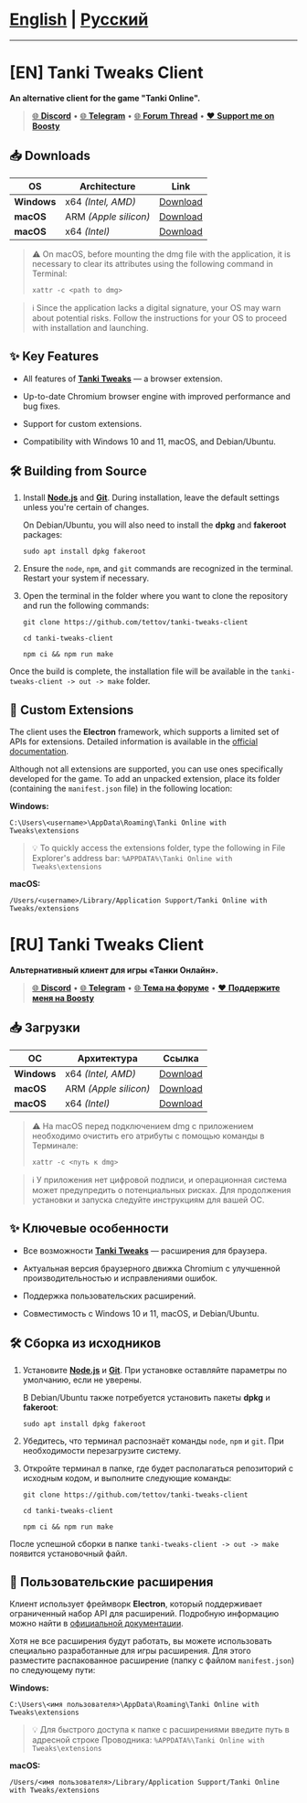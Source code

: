# [English](#en-tanki-tweaks-client) | [Русский](#ru-tanki-tweaks-client)

---

# [EN] Tanki Tweaks Client

**An alternative client for the game "Tanki Online".**

> [🌐 **Discord**](https://discord.gg/hJn2QeJsT3) • [🌐 **Telegram**](https://t.me/tanki_projects) • [🌐 **Forum Thread**](https://ru.tankiforum.com/topic/320910/) • [❤️ **Support me on Boosty**](https://boosty.to/tanki-projects)

## 📥 Downloads

| OS          | Architecture          | Link       |
|-------------|-----------------------|------------|
| **Windows** | x64 *(Intel, AMD)*    | [Download](https://github.com/tettov/tanki-tweaks-client/releases/download/1.1.1/to-1.1.1-win32-x64.exe) |
| **macOS**   | ARM *(Apple silicon)* | [Download](https://github.com/tettov/tanki-tweaks-client/releases/download/1.1.1/to-1.1.1-darwin-arm64.dmg) |
| **macOS**   | x64 *(Intel)*         | [Download](https://github.com/tettov/tanki-tweaks-client/releases/download/1.1.1/to-1.1.1-darwin-x64.dmg) |

> ⚠️ On macOS, before mounting the dmg file with the application, it is necessary to clear its attributes using the following command in Terminal:
>
> ```shell
> xattr -c <path to dmg>
> ```

> ℹ️ Since the application lacks a digital signature, your OS may warn about potential risks. Follow the instructions for your OS to proceed with installation and launching.

## ✨ Key Features

- All features of [**Tanki Tweaks**](https://chromewebstore.google.com/detail/tanki-tweaks/khcoecipddmigggaeokhmhmhjhlpcpnb) — a browser extension.

- Up-to-date Chromium browser engine with improved performance and bug fixes.

- Support for custom extensions.

- Compatibility with Windows 10 and 11, macOS, and Debian/Ubuntu.

## 🛠️ Building from Source

1. Install [**Node.js**](https://nodejs.org) and [**Git**](https://git-scm.com). During installation, leave the default settings unless you're certain of changes.

   On Debian/Ubuntu, you will also need to install the **dpkg** and **fakeroot** packages:
   ```shell
   sudo apt install dpkg fakeroot
   ```

2. Ensure the `node`, `npm`, and `git` commands are recognized in the terminal. Restart your system if necessary.

3. Open the terminal in the folder where you want to clone the repository and run the following commands:

   ```shell
   git clone https://github.com/tettov/tanki-tweaks-client
   ```
   ```shell
   cd tanki-tweaks-client
   ```
   ```shell
   npm ci && npm run make
   ```

Once the build is complete, the installation file will be available in the `tanki-tweaks-client -> out -> make` folder.

## 🧩 Custom Extensions

The client uses the **Electron** framework, which supports a limited set of APIs for extensions. Detailed information is available in the [official documentation](https://www.electronjs.org/docs/latest/api/extensions#supported-extensions-apis).

Although not all extensions are supported, you can use ones specifically developed for the game. To add an unpacked extension, place its folder (containing the `manifest.json` file) in the following location:

**Windows:**
```
C:\Users\<username>\AppData\Roaming\Tanki Online with Tweaks\extensions
```
> 💡 To quickly access the extensions folder, type the following in File Explorer's address bar: `%APPDATA%\Tanki Online with Tweaks\extensions`

**macOS:**
```
/Users/<username>/Library/Application Support/Tanki Online with Tweaks/extensions
```

# [RU] Tanki Tweaks Client

**Альтернативный клиент для игры «Танки Онлайн».**

> [🌐 **Discord**](https://discord.gg/hJn2QeJsT3) • [🌐 **Telegram**](https://t.me/tanki_projects) • [🌐 **Тема на форуме**](https://ru.tankiforum.com/topic/320910/) • [❤️ **Поддержите меня на Boosty**](https://boosty.to/tanki-projects)

## 📥 Загрузки

| ОС          | Архитектура           | Ссылка     |
|-------------|-----------------------|------------|
| **Windows** | x64 *(Intel, AMD)*    | [Download](https://github.com/tettov/tanki-tweaks-client/releases/download/1.1.1/to-1.1.1-win32-x64.exe) |
| **macOS**   | ARM *(Apple silicon)* | [Download](https://github.com/tettov/tanki-tweaks-client/releases/download/1.1.1/to-1.1.1-darwin-arm64.dmg) |
| **macOS**   | x64 *(Intel)*         | [Download](https://github.com/tettov/tanki-tweaks-client/releases/download/1.1.1/to-1.1.1-darwin-x64.dmg) |

> ⚠️ На macOS перед подключением dmg с приложением необходимо очистить его атрибуты с помощью команды в Терминале:
>
> ```
> xattr -c <путь к dmg>
> ```

> ℹ️ У приложения нет цифровой подписи, и операционная система может предупредить о потенциальных рисках. Для продолжения установки и запуска следуйте инструкциям для вашей ОС.

## ✨ Ключевые особенности

- Все возможности [**Tanki Tweaks**](https://chromewebstore.google.com/detail/tanki-tweaks/khcoecipddmigggaeokhmhmhjhlpcpnb) — расширения для браузера.

- Актуальная версия браузерного движка Chromium с улучшенной производительностью и исправлениями ошибок.

- Поддержка пользовательских расширений.

- Совместимость с Windows 10 и 11, macOS, и Debian/Ubuntu.

## 🛠️ Сборка из исходников

1. Установите [**Node.js**](https://nodejs.org) и [**Git**](https://git-scm.com). При установке оставляйте параметры по умолчанию, если не уверены.
   
   В Debian/Ubuntu также потребуется установить пакеты **dpkg** и **fakeroot**:
   ```shell
   sudo apt install dpkg fakeroot
   ```

2. Убедитесь, что терминал распознаёт команды `node`, `npm` и `git`. При необходимости перезагрузите систему.

3. Откройте терминал в папке, где будет располагаться репозиторий с исходным кодом, и выполните следующие команды:

   ```shell
   git clone https://github.com/tettov/tanki-tweaks-client
   ```
   ```shell
   cd tanki-tweaks-client
   ```
   ```shell
   npm ci && npm run make
   ```

После успешной сборки в папке `tanki-tweaks-client -> out -> make` появится установочный файл.

## 🧩 Пользовательские расширения

Клиент использует фреймворк **Electron**, который поддерживает ограниченный набор API для расширений. Подробную информацию можно найти в [официальной документации](https://www.electronjs.org/docs/latest/api/extensions#supported-extensions-apis).

Хотя не все расширения будут работать, вы можете использовать специально разработанные для игры расширения. Для этого разместите распакованное расширение (папку с файлом `manifest.json`) по следующему пути:

**Windows:**
```
C:\Users\<имя пользователя>\AppData\Roaming\Tanki Online with Tweaks\extensions
```
> 💡 Для быстрого доступа к папке с расширениями введите путь в адресной строке Проводника: `%APPDATA%\Tanki Online with Tweaks\extensions`

**macOS:**
```
/Users/<имя пользователя>/Library/Application Support/Tanki Online with Tweaks/extensions
```
